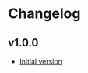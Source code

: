 # Changelog

## v1.0.0

- [Initial version](https://github.com/babbel/terraform-aws-iam-openid-connect-provider/pull/1)

